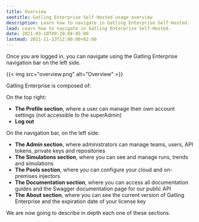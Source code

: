```yaml
---
title: Overview
seotitle: Gatling Enterprise Self-Hosted usage overview
description: Learn how to navigate in Gatling Enterprise Self-Hosted.
lead: Learn how to navigate in Gatling Enterprise Self-Hosted.
date: 2021-03-10T09:29:04-05:00
lastmod: 2021-11-23T12:00:00+02:00
---
```


Once you are logged in, you can navigate using the Gatling Enterprise navigation bar on the left side.

{{< img src="overview.png" alt="Overview" >}}

Gatling Enterprise is composed of:

On the top right:
- **The Profile section**, where a user can manage their own account settings (not accessible to the superAdmin)
- **Log out**

On the navigation bar, on the left side:
- **The Admin section**, where administrators can manage teams, users, API tokens, private keys and repositories
- **The Simulations section**, where you can see and manage runs, trends and simulations
- **The Pools section**, where you can configure your cloud and on-premises injectors
- **The Documentation section**, where you can access all documentation guides and the Swagger documentation page for our public API
- **The About section**, where you can see the current version of Gatling Enterprise and the expiration date of your license key

We are now going to describe in depth each one of these sections.
